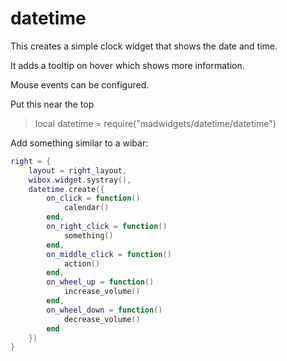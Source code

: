 # datetime

This creates a simple clock widget that shows the date and time.

It adds a tooltip on hover which shows more information.

Mouse events can be configured.

Put this near the top
>local datetime = require("madwidgets/datetime/datetime")

Add something similar to a wibar:

```lua
right = {
    layout = right_layout,
    wibox.widget.systray(),
    datetime.create({
        on_click = function()
            calendar()
        end,
        on_right_click = function()
            something()
        end,
        on_middle_click = function()
            action()
        end,
        on_wheel_up = function()
            increase_volume()
        end,
        on_wheel_down = function()
            decrease_volume()
        end
    })
}
```